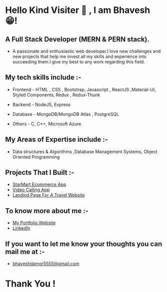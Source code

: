 # Hello Kind Visiter 👋 , I am Bhavesh 😁!

## A Full Stack Developer (MERN & PERN stack).

* A passionate and enthusiastic web developer.I love new challenges and new projects that help me invest all my skills and experience into succeeding them.I give my best to any work regarding this field.

## My tech skills include :- 

* Frontend - HTML , CSS , Bootstrap, Javascript , ReactJS ,Material-UI, Styled Components,  Redux , Redux-Thunk

* Backend - NodeJS, Express

* Database - MongoDB/MongoDB Atlas , PostgreSQL 

* Others - C, C++, Microsoft Azure 

## My Areas of Expertise include :-

* Data structures & Algorithms ,Database Management
Systems, Object Oriented Programming

## Projects That I Built :-
* [StarMart Ecommerce App](https://starmart-ecommerce.herokuapp.com)
* [Video Calling App](https://video-chat-app5.netlify.app)
* [Landind Page For A Travel Website](https://landing-page-trvl.netlify.app)

## To know more about me :-
* [My Portfolio Website](https://my-portfolio5.herokuapp.com)
* [LinkedIn](https://linkedin.com/in/bhavesh-damor)

## If you want to let me know your thoughts you can mail me at :- 
* bhaveshdamor5555@gmail.com

# Thank You ! 


